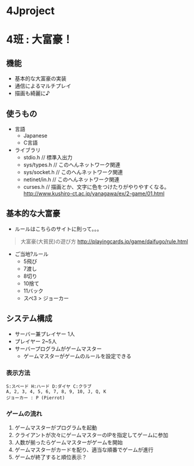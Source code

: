 4Jproject
=========

# 4班 : 大富豪！

## 機能
* 基本的な大富豪の実装
* 通信によるマルチプレイ
* 描画も綺麗に♪

## 使うもの
* 言語
	* Japanese
	* C言語
* ライブラリ
	* stdio.h  // 標準入出力
	* sys/types.h  // このへんネットワーク関連
	* sys/socket.h // このへんネットワーク関連
	* netinet/in.h // このへんネットワーク関連
	* curses.h // 描画とか、文字に色をつけたりがやりやすくなる。 <br> 
	http://www.kushiro-ct.ac.jp/yanagawa/ex/2-game/01.html


## 基本的な大富豪
* ルールはこちらのサイトに則って。。。

> 大富豪(大貧民)の遊び方
> http://playingcards.jp/game/daifugo/rule.html

* ご当地?ルール
	* 5飛び
	* 7渡し
	* 8切り
	* 10捨て
	* 11バック
	* スペ3 > ジョーカー



## システム構成
* サーバー兼プレイヤー 1人
* プレイヤー 2~5人
* サーバープログラムがゲームマスター
	* ゲームマスターがゲームのルールを設定できる

### 表示方法
	S:スペード H:ハード D:ダイヤ C:クラブ
	A, 2, 3, 4, 5, 6, 7, 8, 9, 10, J, Q, K
	ジョーカー : P (Pierrot)

### ゲームの流れ
1. ゲームマスターがプログラムを起動
2. クライアントが次々にゲームマスターのIPを指定してゲームに参加
3. 人数が揃ったらゲームマスターがゲームを開始
4. ゲームマスターがカードを配り、適当な順番でゲームが進行
5. ゲームが終了すると順位表示？